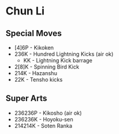 # Chun Li

## Special Moves
- [4]6P - Kikoken
- 236K - Hundred Lightning Kicks (air ok)
  - KK - Lightning Kick barrage 
- 2[8]K - Spinning Bird Kick
- 214K - Hazanshu
- 22K - Tensho kicks

## Super Arts
- 236236P - Kikosho (air ok)
- 236236K - Hoyoku-sen
- 214214K - Soten Ranka